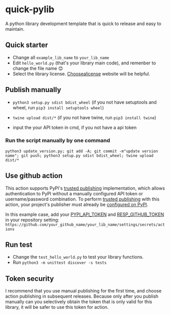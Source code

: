 # quick-pylib

A python library development template that is quick to release and easy to maintain.

## Quick starter

- Change all `example_lib_name` to `your_lib_name`
- Edit `hello_world.py` (that's your library main code), and remenber to change the file name 😊
- Select the library license. [Choosealicense] website will be helpful.

## Publish manually

- `python3 setup.py sdist bdist_wheel` (if you not have setuptools and wheel, run `pip3 install setuptools wheel`)

- `twine upload dist/*`  (if you not have twine, run `pip3 install twine`)

- input the your API token in cmd, if you not have a api token

### Run the script manually by one command

`python3 update_version.py; git add -A; git commit -m"update version name"; git push; python3 setup.py sdist bdist_wheel; twine upload dist/*`

## Use github action

This action supports PyPI's [trusted publishing]
implementation, which allows authentication to PyPI without a manually
configured API token or username/password combination. To perform
[trusted publishing] with this action, your project's
publisher must already be [configured on PyPI].

In this example case, add your [PYPI_API_TOKEN] and [RESP_GITHUB_TOKEN] in your repository setting: `https://github.com/your_github_name/your_lib_name/settings/secrets/actions`

## Run test

- Change the `test_hello_world.py` to test your library functions.
- Run `python3 -m unittest discover -s tests`

## Token security

I recommend that you use manual publishing for the first time, and choose action publishing in subsequent releases. Because only after you publish manually can you selectively obtain the token that is only valid for this library, it will be safer to use this token for action.

[trusted publishing]: https://docs.pypi.org/trusted-publishers/
[configured on PyPI]: https://docs.pypi.org/trusted-publishers/adding-a-publisher/
[PYPI_API_TOKEN]: https://pypi.org/help/#apitoken
[RESP_GITHUB_TOKEN]: https://github.com/settings/tokens?type=beta
[Choosealicense]: https://choosealicense.com

